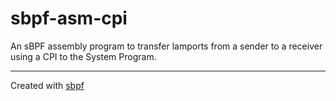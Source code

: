 # sbpf-asm-cpi

An sBPF assembly program to transfer lamports from a sender to a receiver using a CPI to the System Program.

---

Created with [sbpf](https://github.com/deanmlittle/sbpf)
